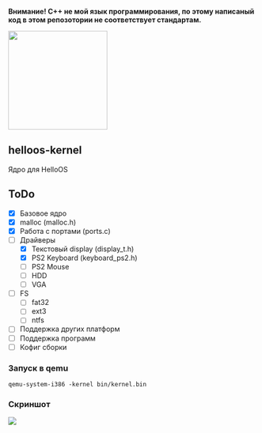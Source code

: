 <b>Внимание! C++ не мой язык программирования, по этому написаный код в этом репозотории не соответствует стандартам.</b>

<img src="https://uniconstudio.github.io/photo_2020-09-13_14-35-18.jpg" width="200"/>

## helloos-kernel
Ядро для HelloOS<br>

## ToDo
- [x] Базовое ядро
- [x] malloc (malloc.h)
- [x] Работа с портами (ports.c)
- [ ] Драйверы
    - [x] Текстовый display (display_t.h)
    - [x] PS2 Keyboard (keyboard_ps2.h)
    - [ ] PS2 Mouse
    - [ ] HDD
    - [ ] VGA
- [ ] FS
    - [ ] fat32
    - [ ] ext3
    - [ ] ntfs
- [ ] Поддержка других платформ
- [ ] Поддержка программ
- [ ] Кофиг сборки

### Запуск в qemu
```qemu-system-i386 -kernel bin/kernel.bin```

### Скриншот
![](https://github.com/qbaddev/HelloOS/raw/master/screen.jpg)
